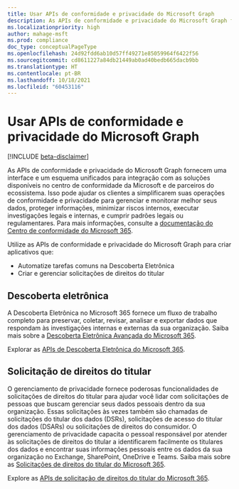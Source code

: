 ```yaml
---
title: Usar APIs de conformidade e privacidade do Microsoft Graph
description: As APIs de conformidade e privacidade do Microsoft Graph fornecem uma interface e um esquema unificados para integração com as soluções disponíveis no centro de conformidade da Microsoft e de parceiros do ecossistema. Isso pode ajudar os clientes a simplificarem suas operações de conformidade e privacidade para gerenciar e monitorar melhor seus dados, proteger informações, minimizar riscos internos, executar investigações legais e internas, e cumprir padrões legais ou regulamentares.
ms.localizationpriority: high
author: mahage-msft
ms.prod: compliance
doc_type: conceptualPageType
ms.openlocfilehash: 24d92fdd6ab10d57ff49271e85059964f6422f56
ms.sourcegitcommit: cd8611227a84db21449ab0ad40bedb665dacb9bb
ms.translationtype: HT
ms.contentlocale: pt-BR
ms.lasthandoff: 10/18/2021
ms.locfileid: "60453116"
---
```

# <a name="use-the-microsoft-graph-compliance-and-privacy-apis"></a>Usar APIs de conformidade e privacidade do Microsoft Graph

[!INCLUDE [beta-disclaimer](../../includes/beta-disclaimer.md)]

As APIs de conformidade e privacidade do Microsoft Graph fornecem uma interface e um esquema unificados para integração com as soluções disponíveis no centro de conformidade da Microsoft e de parceiros do ecossistema. Isso pode ajudar os clientes a simplificarem suas operações de conformidade e privacidade para gerenciar e monitorar melhor seus dados, proteger informações, minimizar riscos internos, executar investigações legais e internas, e cumprir padrões legais ou regulamentares. Para mais informações, consulte a [ documentação do Centro de conformidade do Microsoft 365](/microsoft-365/compliance).

Utilize as APIs de conformidade e privacidade do Microsoft Graph para criar aplicativos que:

- Automatize tarefas comuns na Descoberta Eletrônica
- Criar e gerenciar solicitações de direitos do titular

## <a name="ediscovery"></a>Descoberta eletrônica

A Descoberta Eletrônica no Microsoft 365 fornece um fluxo de trabalho completo para preservar, coletar, revisar, analisar e exportar dados que respondam às investigações internas e externas da sua organização. Saiba mais sobre a [Descoberta Eletrônica Avançada do Microsoft 365](/microsoft-365/compliance/overview-ediscovery-20).

Explorar as [APIs de Descoberta Eletrônica do Microsoft 365](ediscovery-ediscoveryapioverview.md).

## <a name="subject-rights-request"></a>Solicitação de direitos do titular

O gerenciamento de privacidade fornece poderosas funcionalidades de solicitações de direitos do titular para ajudar você lidar com solicitações de pessoas que buscam gerenciar seus dados pessoais dentro da sua organização. Essas solicitações às vezes também são chamadas de solicitações do titular dos dados (DSRs), solicitações de acesso do titular dos dados (DSARs) ou solicitações de direitos do consumidor. O gerenciamento de privacidade capacita o pessoal responsável por atender às solicitações de direitos do titular a identificarem facilmente os titulares dos dados e encontrar suas informações pessoais entre os dados da sua organização no Exchange, SharePoint, OneDrive e Teams. Saiba mais sobre as [Solicitações de direitos do titular do Microsoft 365](/microsoft-365/compliance/privacy-management-subject-rights-requests).

Explore as [APIs de solicitação de direitos do titular do Microsoft 365](subjectrightsrequest-subjectrightsrequestapioverview.md).

<!--
## Labels

??? Labels should be moved from security to here.  They are currently under a node called Information protection.
-->
